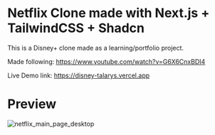 # Netflix Clone made with Next.js + TailwindCSS + Shadcn

This is a Disney+ clone made as a learning/portfolio project.

Made following:
https://www.youtube.com/watch?v=G6X6CnxBDI4

Live Demo link: https://disney-talarys.vercel.app

# Preview
![netflix_main_page_desktop](/preview/desktop.png)